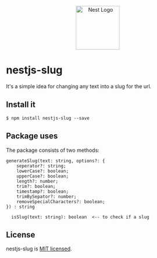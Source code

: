 <p align="center">
  <a href="http://nestjs.com/" target="blank"><img src="https://nestjs.com/img/logo-small.svg" width="120" alt="Nest Logo" /></a>
</p>

# nestjs-slug
It's a simple idea for changing any text into a slug for the url.



## Install it


```
$ npm install nestjs-slug --save
```

## Package uses

The package consists of two methods:

```
generateSlug(text: string, options?: {
    seperator?: string;
    lowerCase?: boolean;
    upperCase?: boolean;
    length?: number;
    trim?: boolean;
    timestamp?: boolean;
    trimBySepator?: number;
    removeSpecialCharacters?: boolean;
}) : string

```

```
  isSlug(text: string): boolean  <-- to check if a slug
```
## License

nestjs-slug is [MIT licensed](LICENSE).


